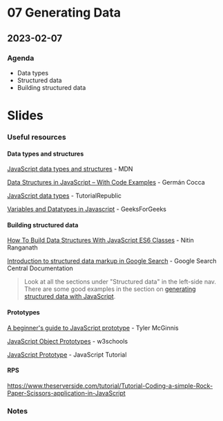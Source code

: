 # 07 Generating Data

## 2023-02-07

### Agenda

- Data types
- Structured data
- Building structured data

# Slides



### Useful resources

#### Data types and structures

[JavaScript data types and structures](https://developer.mozilla.org/en-US/docs/Web/JavaScript/Data_structures) - MDN

[Data Structures in JavaScript – With Code Examples](https://www.freecodecamp.org/news/data-structures-in-javascript-with-examples/) - Germán Cocca

[JavaScript data types](https://www.tutorialrepublic.com/javascript-tutorial/javascript-data-types.php) - TutorialRepublic

[Variables and Datatypes in Javascript](https://www.geeksforgeeks.org/variables-datatypes-javascript/) - GeeksForGeeks

#### Building structured data

[How To Build Data Structures With JavaScript ES6 Classes](https://www.makeuseof.com/how-to-build-data-structures-with-javascript-es6-classes/) - Nitin Ranganath

[Introduction to structured data markup in Google Search](https://developers.google.com/search/docs/appearance/structured-data/intro-structured-data) - Google Search Central Documentation

> Look at all the sections under "Structured data" in the left-side nav. 
> There are some good examples in the section on [generating structured data with JavaScript](https://developers.google.com/search/docs/appearance/structured-data/generate-structured-data-with-javascript).

#### Prototypes

[A beginner's guide to JavaScript prototype](https://www.freecodecamp.org/news/a-beginners-guide-to-javascripts-prototype/) - Tyler McGinnis

[JavaScript Object Prototypes](https://www.w3schools.com/js/js_object_prototypes.asp) - w3schools

[JavaScript Prototype](https://www.javascripttutorial.net/javascript-prototype/) - JavaScript Tutorial

#### RPS

https://www.theserverside.com/tutorial/Tutorial-Coding-a-simple-Rock-Paper-Scissors-application-in-JavaScript

### Notes
